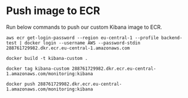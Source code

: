 # Push image to ECR
Run below commands to push our custom Kibana image to ECR.
```
aws ecr get-login-password --region eu-central-1 --profile backend-test | docker login --username AWS --password-stdin 288761729982.dkr.ecr.eu-central-1.amazonaws.com
```

```
docker build -t kibana-custom .
```

```
docker tag kibana-custom 288761729982.dkr.ecr.eu-central-1.amazonaws.com/monitoring:kibana
```

```
docker push 288761729982.dkr.ecr.eu-central-1.amazonaws.com/monitoring:kibana
```